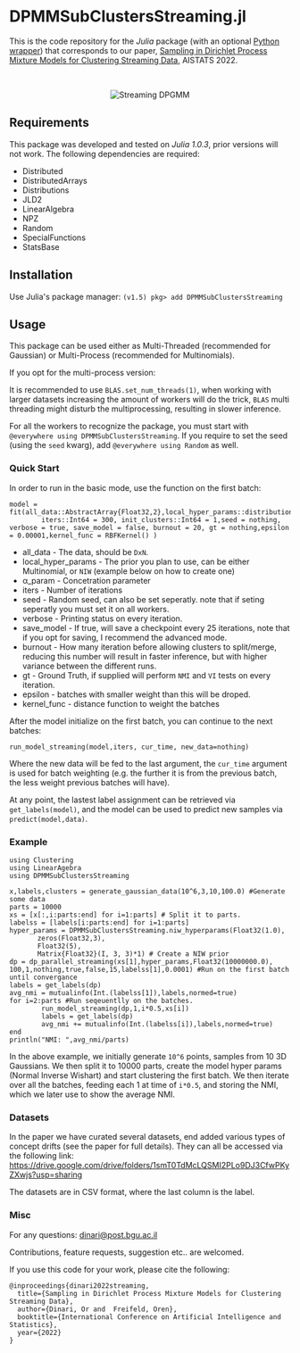 # DPMMSubClustersStreaming.jl
This is the code repository for the *Julia* package (with an optional [Python wrapper](https://github.com/BGU-CS-VIL/dpmmpythonStreaming)) that corresponds to our paper, [Sampling in Dirichlet Process Mixture Models for Clustering Streaming Data](https://dinarior.github.io/papers/Dinari_AISTATS_streaming.pdf), AISTATS 2022.

<br>
<p align="center">
<img src="appended.gif" alt="Streaming DPGMM">
</p>

## Requirements
This package was developed and tested on *Julia 1.0.3*, prior versions will not work.
The following dependencies are required:
- Distributed
- DistributedArrays
- Distributions
- JLD2
- LinearAlgebra
- NPZ
- Random
- SpecialFunctions
- StatsBase


## Installation

Use Julia's package manager:
`(v1.5) pkg> add DPMMSubClustersStreaming`

## Usage

This package can be used either as Multi-Threaded (recommended for Gaussian) or Multi-Process (recommended for Multinomials).

If you opt for the multi-process version:

It is recommended to use `BLAS.set_num_threads(1)`, when working with larger datasets increasing the amount of workers will do the trick, `BLAS` multi threading might disturb the multiprocessing, resulting in slower inference.

For all the workers to recognize the package, you must start with `@everywhere using DPMMSubClustersStreaming`. If you require to set the seed (using the `seed` kwarg), add `@everywhere using Random` as well.

### Quick Start
In order to run in the basic mode, use the function on the first batch:
```
model = fit(all_data::AbstractArray{Float32,2},local_hyper_params::distribution_hyper_params,α_param::Float32;
        iters::Int64 = 300, init_clusters::Int64 = 1,seed = nothing, verbose = true, save_model = false, burnout = 20, gt = nothing,epsilon = 0.00001,kernel_func = RBFKernel() )
```

* all_data - The data, should be `DxN`.
* local_hyper_params - The prior you plan to use, can be either Multinomial, or `NIW` (example below on how to create one)
* α_param - Concetration parameter
* iters - Number of iterations
* seed - Random seed, can also be set seperatly. note that if seting seperatly you must set it on all workers.
* verbose - Printing status on every iteration.
* save_model - If true, will save a checkpoint every 25 iterations, note that if you opt for saving, I recommend the advanced mode.
* burnout - How many iteration before allowing clusters to split/merge, reducing this number will result in faster inference, but with higher variance between the different runs.
* gt - Ground Truth, if supplied will perform `NMI` and `VI` tests on every iteration.
* epsilon - batches with smaller weight than this will be droped.
* kernel_func - distance function to weight the batches


After the model initialize on the first batch, you can continue to the next batches:

```
run_model_streaming(model,iters, cur_time, new_data=nothing)
```
Where the new data will be fed to the last argument, the `cur_time` argument is used for batch weighting (e.g. the further it is from the previous batch, the less weight previous batches will have).

At any point, the lastest label assignment can be retrieved via `get_labels(model)`, and the model can be used to predict new samples via `predict(model,data)`.


### Example

```
using Clustering
using LinearAgebra
using DPMMSubClustersStreaming

x,labels,clusters = generate_gaussian_data(10^6,3,10,100.0) #Generate some data
parts = 10000
xs = [x[:,i:parts:end] for i=1:parts] # Split it to parts.
labelss = [labels[i:parts:end] for i=1:parts]
hyper_params = DPMMSubClustersStreaming.niw_hyperparams(Float32(1.0),
       zeros(Float32,3),
       Float32(5),
       Matrix{Float32}(I, 3, 3)*1) # Create a NIW prior
dp = dp_parallel_streaming(xs[1],hyper_params,Float32(10000000.0), 100,1,nothing,true,false,15,labelss[1],0.0001) #Run on the first batch until convergance
labels = get_labels(dp)
avg_nmi = mutualinfo(Int.(labelss[1]),labels,normed=true)
for i=2:parts #Run seqeuentlly on the batches.
        run_model_streaming(dp,1,i*0.5,xs[i])
        labels = get_labels(dp)
        avg_nmi += mutualinfo(Int.(labelss[i]),labels,normed=true)
end
println("NMI: ",avg_nmi/parts)    
```

In the above example, we initially generate `10^6` points, samples from 10 3D Gaussians.
We then split it to 10000 parts, create the model hyper params (Normal Inverse Wishart) and start clustering the first batch.
We then iterate over all the batches, feeding each 1 at time of `i*0.5`, and storing the NMI, which we later use to show the average NMI.

### Datasets
In the paper we have curated several datasets, end added various types of concept drifts (see the paper for full details).
They can all be accessed via the following link:
https://drive.google.com/drive/folders/1smT0TdMcLQSMI2PLo9DJ3CfwPKyZXwjs?usp=sharing

The datasets are in CSV format, where the last column is the label.


### Misc

For any questions: dinari@post.bgu.ac.il

Contributions, feature requests, suggestion etc.. are welcomed.

If you use this code for your work, please cite the following:

```
@inproceedings{dinari2022streaming,
  title={Sampling in Dirichlet Process Mixture Models for Clustering Streaming Data},
  author={Dinari, Or and  Freifeld, Oren},
  booktitle={International Conference on Artificial Intelligence and Statistics},
  year={2022}
}
```
